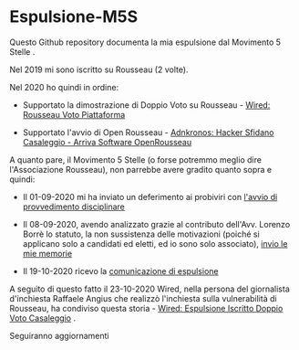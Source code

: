 # Espulsione-M5S

Questo Github repository documenta la mia espulsione dal Movimento 5 Stelle .

Nel 2019 mi sono iscritto su Rousseau (2 volte).

Nel 2020 ho quindi in ordine:

- Supportato la dimostrazione di Doppio Voto su Rousseau - [Wired: Rousseau Voto Piattaforma](https://www.wired.it/attualita/politica/2020/08/19/rousseau-voto-piattaforma/)

- Supportato l'avvio di Open Rousseau - [Adnkronos: Hacker Sfidano Casaleggio - Arriva Software OpenRousseau](https://www.adnkronos.com/fatti/politica/2020/10/01/hacker-sfidano-casaleggio-arriva-software-open-rousseau_xhpY4FGXMdkxXNWyHW75xN.html)

A quanto pare, il Movimento 5 Stelle (o forse potremmo meglio dire l'Associazione Rousseau), non parrebbe avere gradito quanto sopra e quindi:

- Il 01-09-2020 mi ha inviato un deferimento ai probiviri con [l'avvio di provvedimento disciplinare](https://github.com/fpietrosanti/Espulsione-M5S/blob/main/01_09_2020_Avvio%20di%20procedimento%20nei%20confronti%20di%20Fabio%20Pietrosanti.pdf)

- Il 08-09-2020, avendo analizzato grazie al contributo dell'Avv. Lorenzo Borrè lo statuto, la non sussistenza delle motivazioni (poiché si applicano solo a candidati ed eletti, ed io sono solo associato), [invio le mie memorie](https://github.com/fpietrosanti/Espulsione-M5S/blob/main/08_09_2020_Pietrosanti-memoria-probiviri.pdf)

- Il 19-10-2020 ricevo la [comunicazione di espulsione](https://github.com/fpietrosanti/Espulsione-M5S/blob/main/19_10_2020_delibera%20provvedimento%20di%20Fabio%20Pietrosanti.pdf)

A seguito di questo fatto il 23-10-2020 Wired, nella persona del giornalista d'inchiesta Raffaele Angius che realizzò l'inchiesta sulla vulnerabilità di Rousseau, ha condiviso questa storia - [Wired: Espulsione Iscritto Doppio Voto Casaleggio](https://www.wired.it/attualita/politica/2020/10/23/rousseau-espulsione-iscritto-doppio-voto-casaleggio/) .

Seguiranno aggiornamenti
